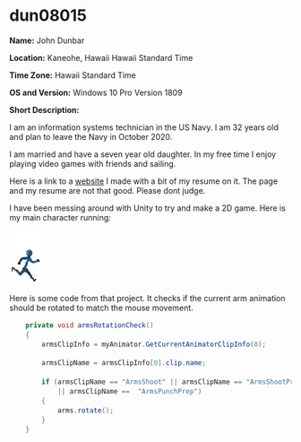 # dun08015

**Name:** John Dunbar

**Location:** Kaneohe, Hawaii Hawaii Standard Time

**Time Zone:** Hawaii Standard Time

**OS and Version:** Windows 10 Pro Version 1809

**Short Description:** 

I am an information systems technician in the US Navy. I am 32 years old and plan to leave the Navy in October 2020.

I am married and have a seven year old daughter. In my free time I enjoy playing video games with friends and sailing. 

Here is a link to a [website](http://dunbarjohn.com) I made with a bit of my resume on it. The page and my resume are not that good. Please dont judge.

I have been messing around with Unity to try and make a 2D game. Here is my main character running:

![](images/Robot.gif)

Here is some code from that project. It checks if the current arm animation should be rotated to match the mouse movement.

```cs
    private void armsRotationCheck()
    {
        armsClipInfo = myAnimator.GetCurrentAnimatorClipInfo(0);

        armsClipName = armsClipInfo[0].clip.name;

        if (armsClipName == "ArmsShoot" || armsClipName == "ArmsShootPrep" || armsClipName == "ArmsPunch" 
            || armsClipName ==  "ArmsPunchPrep")
        {
            arms.rotate();
        }
    }
```
